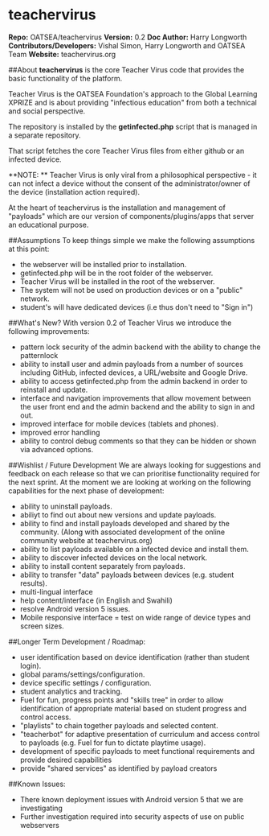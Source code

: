 # teachervirus

**Repo:** OATSEA/teachervirus
**Version:** 0.2
**Doc Author:** Harry Longworth
**Contributors/Developers:** Vishal Simon, Harry Longworth and OATSEA Team
**Website:** teachervirus.org

##About
**teachervirus** is the core Teacher Virus code that provides the basic functionality of the platform. 

Teacher Virus is the OATSEA Foundation's approach to the Global Learning XPRIZE and is about providing "infectious education" from both a technical and social perspective.

The repository is installed by the **getinfected.php** script that is managed in a separate repository.

That script fetches the core Teacher Virus files from either github or an infected device.  

**NOTE: ** Teacher Virus is only viral from a philosophical perspective - it can not infect a device without the consent of the administrator/owner of the device (installation action required).

At the heart of teachervirus is the installation and management of "payloads" which are our version of components/plugins/apps that server an educational purpose.

##Assumptions
To keep things simple we make the following assumptions at this point:
* the webserver will be installed prior to installation.
* getinfected.php will be in the root folder of the webserver.
* Teacher Virus will be installed in the root of the webserver.
* The system will not be used on production devices or on a "public" network.
* student's will have dedicated devices (i.e thus don't need to "Sign in")

##What's New? 
With version 0.2 of Teacher Virus we introduce the following improvements:
* pattern lock security of the admin backend with the ability to change the patternlock
* ability to install user and admin payloads from a number of sources including GitHub, infected devices, a URL/website and Google Drive.
* ability to access getinfected.php from the admin backend in order to reinstall and update.
* interface and navigation improvements that allow movement between the user front end and the admin backend and the ability to sign in and out.
* improved interface for mobile devices (tablets and phones).
* improved error handling
* ability to control debug comments so that they can be hidden or shown via advanced options.

##Wishlist / Future Development
We are always looking for suggestions and feedback on each release so that we can prioritise functionality required for the next sprint.  At the moment we are looking at working on the following capabilities for the next phase of development:

* ability to uninstall payloads.
* abiliyt to find out about new versions and update payloads.
* ability to find and install payloads developed and shared by the community. (Along with associated development of the online community website at teachervirus.org)
* ability to list payloads available on a infected device and install them.
* ability to discover infected devices on the local network.
* ability to install content separately from payloads.
* ability to transfer "data" payloads between devices (e.g. student results).
* multi-lingual interface
* help content/interface (in English and Swahili)
* resolve Android version 5 issues.
* Mobile responsive interface = test on wide range of device types and screen sizes.

##Longer Term Development / Roadmap:
* user identification based on device identification (rather than student login).
* global params/settings/configuration.
* device specific settings / configuration.
* student analytics and tracking.
* Fuel for fun, progress points and "skills tree" in order to allow identification of appropriate material based on student progress and control access.
* "playlists" to chain together payloads and selected content.
* "teacherbot" for adaptive presentation of curriculum and access control to payloads (e.g. Fuel for fun to dictate playtime usage).
* development of specific payloads to meet functional requirements and provide desired capabilities
* provide "shared services" as identified by payload creators

##Known Issues:
* There known deployment issues with Android version 5 that we are investigating
* Further investigation required into security aspects of use on public webservers



